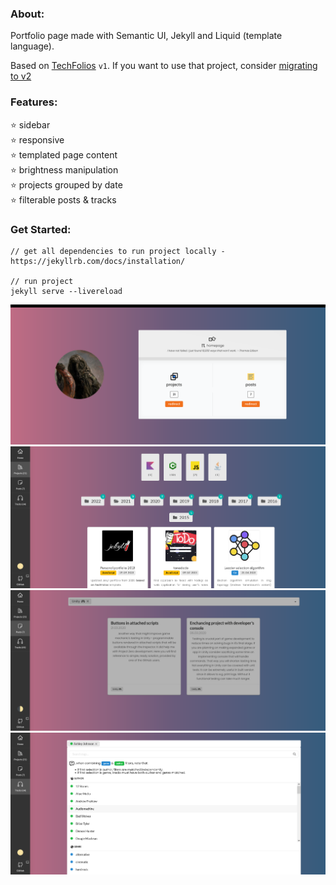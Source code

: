 ### About:

Portfolio page made with Semantic UI, Jekyll and Liquid (template language).

Based on [TechFolios](http://techfolios.github.io) `v1`. If you want to use that project, consider [migrating to v2](https://techfolios.github.io/blog/2022/06/13/techfolios-2)

### Features:

⭐ sidebar <br/>
⭐ responsive <br/>
⭐ templated page content <br/>
⭐ brightness manipulation <br/>
⭐ projects grouped by date <br/>
⭐ filterable posts & tracks

### Get Started:

```
// get all dependencies to run project locally - https://jekyllrb.com/docs/installation/

// run project
jekyll serve --livereload
```

<img src="https://raw.githubusercontent.com/trolit/jekyll-portfolio/images/README/1.png" alt="Preview image 1"/>

<img src="https://raw.githubusercontent.com/trolit/jekyll-portfolio/images/README/2.png" alt="Preview image 2"/>

<img src="https://raw.githubusercontent.com/trolit/jekyll-portfolio/images/README/3.png" alt="Preview image 3"/>

<img src="https://raw.githubusercontent.com/trolit/jekyll-portfolio/images/README/4.png" alt="Preview image 4"/>
